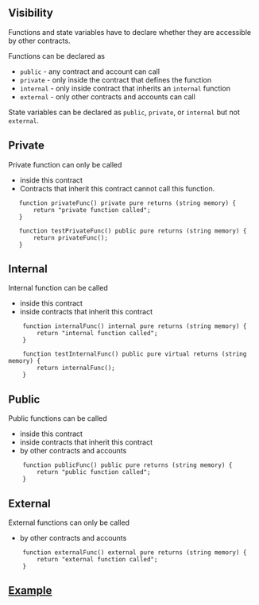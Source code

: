 ## Visibility
Functions and state variables have to declare whether they are accessible by other contracts.

Functions can be declared as

- `public` - any contract and account can call
- `private` - only inside the contract that defines the function
- `internal` - only inside contract that inherits an `internal` function
- `external` - only other contracts and accounts can call

State variables can be declared as `public`, `private`, or `internal` but not `external`.

## Private
Private function can only be called
- inside this contract
- Contracts that inherit this contract cannot call this function.
 ```solidity
    function privateFunc() private pure returns (string memory) {
        return "private function called";
    }

    function testPrivateFunc() public pure returns (string memory) {
        return privateFunc();
    }
```

## Internal
Internal function can be called
- inside this contract
- inside contracts that inherit this contract
```solidity
    function internalFunc() internal pure returns (string memory) {
        return "internal function called";
    }

    function testInternalFunc() public pure virtual returns (string memory) {
        return internalFunc();
    }
```

## Public
Public functions can be called
- inside this contract
- inside contracts that inherit this contract
- by other contracts and accounts
```solidity
    function publicFunc() public pure returns (string memory) {
        return "public function called";
    }
```

## External
External functions can only be called
- by other contracts and accounts
```solidity
    function externalFunc() external pure returns (string memory) {
        return "external function called";
    }
```

## [Example](https://github.com/0xYujan/Solidity/blob/fe6eb2b4932ea705ac1642215a140c2d2e63ad50/Visibility/Example.sol)
